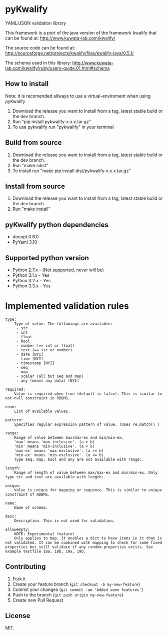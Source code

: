 # pyKwalify

YAML/JSON validation library

This framework is a port of the java version of the framework kwalify that can be found at: http://www.kuwata-lab.com/kwalify/

The source code can be found at: http://sourceforge.net/projects/kwalify/files/kwalify-java/0.5.1/

The schema used in this library: http://www.kuwata-lab.com/kwalify/ruby/users-guide.01.html#schema

## How to install

Note: It is recomended allways to use a virtual-enviroment when using pyKwalify

1. Download the release you want to install from a tag, latest stable build or the dev branch.
2. Run "pip install pykwalify-x.x.x.tar.gz"
3. To use pykwalify run "pykwalify" in your terminal

## Build from source

1. Download the release you want to install from a tag, latest stable build or the dev branch.
2. Run "make sdist"
3. To install run "make pip install dist/pykwalify-x.x.x.tar.gz"

## Install from source

1. Download the release you want to install from a tag, latest stable build or the dev branch.
2. Run "make install"

## pyKwalify python dependencies

 - docopt 0.6.0
 - PyYaml 3.10

## Supported python version

 - Python 2.7.x - (Not supported, never will be)
 - Python 3.1.x - Yes
 - Python 3.2.x - Yes
 - Python 3.3.x - Yes

# Implemented validation rules
```
type:
    Type of value. The followings are available:
     - str
     - int
     - float
     - bool
     - number (== int or float)
     - text (== str or number)
     - date [NYI]
     - time [NYI]
     - timestamp [NYI]
     - seq
     - map
     - scalar (all but seq and map)
     - any (means any data) [NYI]

required:
    Value is required when true (default is false). This is similar to not-null constraint in RDBMS.

enum:
    List of available values.

pattern:
    Specifies regular expression pattern of value. (Uses re.match() )

range:
    Range of value between max/max-ex and min/min-ex.
    'max' means 'max-inclusive'. (a > b)
    'min' means 'min-inclusive'. (a < b)
    'max-ex' means 'max-exclusive'. (a >= b)
    'min-ex' means 'min-exclusive'. (a <= b)
    Type seq, map, bool and any are not available with range:.

length:
    Range of length of value between max/max-ex and min/min-ex. Only type str and text are available with length:.

unique:
    Value is unique for mapping or sequence. This is similar to unique constraint of RDBMS.

name:
    Name of schema.

desc:
    Description. This is not used for validation.

allowempty:
    NOTE: Experimental feature!
    Only applies to map. It enables a dict to have items in it that is not validated. It can be combined with mapping to check for some fixed properties but still validate if any random properties exists. See example testfile 18a, 18b, 19a, 19b.
```

## Contributing

1. Fork it
2. Create your feature branch (`git checkout -b my-new-feature`)
3. Commit your changes (`git commit -am 'Added some features'`)
4. Push to the branch (`git push origin my-new-feature`)
5. Create new Pull Request

## License

MIT.
